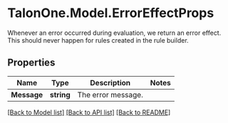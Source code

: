 # TalonOne.Model.ErrorEffectProps
Whenever an error occurred during evaluation, we return an error effect. This should never happen for rules created in the rule builder.
## Properties

Name | Type | Description | Notes
------------ | ------------- | ------------- | -------------
**Message** | **string** | The error message. | 

[[Back to Model list]](../README.md#documentation-for-models) [[Back to API list]](../README.md#documentation-for-api-endpoints) [[Back to README]](../README.md)

